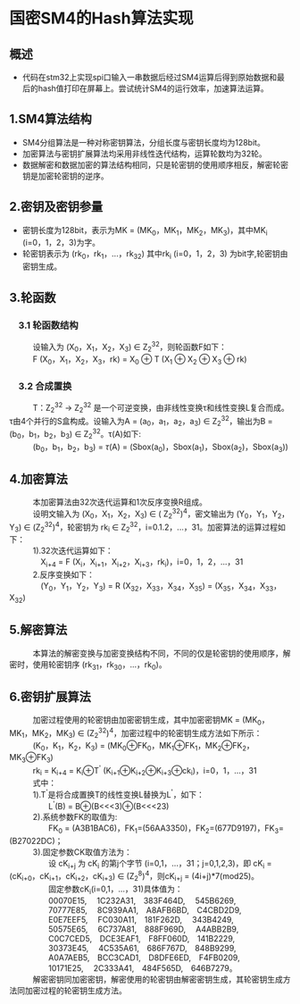 # 国密SM4的Hash算法实现

## 概述

+ 代码在stm32上实现spi口输入一串数据后经过SM4运算后得到原始数据和最后的hash值打印在屏幕上。尝试统计SM4的运行效率，加速算法运算。

## 1.SM4算法结构  

* SM4分组算法是一种对称密钥算法，分组长度与密钥长度均为128bit。
* 加密算法与密钥扩展算法均采用非线性迭代结构，运算轮数均为32轮。
* 数据解密和数据加密的算法结构相同，只是轮密钥的使用顺序相反，解密轮密钥是加密轮密钥的逆序。

## 2.密钥及密钥参量

* 密钥长度为128bit，表示为MK = (MK<sub>0</sub>，MK<sub>1</sub>，MK<sub>2</sub>，MK<sub>3</sub>)，其中MK<sub>i</sub> (i=0，1，2，3)为字。
* 轮密钥表示为 (rk<sub>0</sub>，rk<sub>1</sub>，...，rk<sub>32</sub>) 其中rk<sub>i</sub> (i=0，1，2，3) 为bit字,轮密钥由密钥生成。
  
## 3.轮函数

### &emsp;3.1 轮函数结构

&emsp;&emsp;&emsp;设输入为 (X<sub>0</sub>，X<sub>1</sub>，X<sub>2</sub>，X<sub>3</sub>) ∈
Z<sub>2</sub><sup>32</sup>，则轮函数F如下：  
&emsp;&emsp;&emsp;F (X<sub>0</sub>，X<sub>1</sub>，X<sub>2</sub>，X<sub>3</sub>，rk) = X<sub>0</sub> ⊕ T (X<sub>1</sub> ⊕ X<sub>2</sub> ⊕ X<sub>3</sub> ⊕ rk)

### &emsp;3.2 合成置换

&emsp;&emsp;&emsp;T：Z<sub>2</sub><sup>32</sup> → Z<sub>2</sub><sup>32</sup> 是一个可逆变换，由非线性变换τ和线性变换L复合而成。τ由4个并行的S盒构成。设输入为A = (a<sub>0</sub>，a<sub>1</sub>，a<sub>2</sub>，a<sub>3</sub>) ∈ Z<sub>2</sub><sup>32</sup>，输出为B = (b<sub>0</sub>，b<sub>1</sub>，b<sub>2</sub>，b<sub>3</sub>) ∈ Z<sub>2</sub><sup>32</sup>。τ(A)如下:  
&emsp;&emsp;&emsp;(b<sub>0</sub>，b<sub>1</sub>，b<sub>2</sub>，b<sub>3</sub>) = $\tau$(A) = (Sbox(a<sub>0</sub>)，Sbox(a<sub>1</sub>)，Sbox(a<sub>2</sub>)，Sbox(a<sub>3</sub>))

## 4.加密算法

&emsp;&emsp;&emsp;本加密算法由32次迭代运算和1次反序变换R组成。  
&emsp;&emsp;&emsp;设明文输入为 (X<sub>0</sub>，X<sub>1</sub>，X<sub>2</sub>，X<sub>3</sub>) ∈ ( Z<sub>2</sub><sup>32</sup>)<sup>4</sup>，密文输出为 (Y<sub>0</sub>，Y<sub>1</sub>，Y<sub>2</sub>，Y<sub>3</sub>) ∈ (Z<sub>2</sub><sup>32</sup>)<sup>4</sup>，轮密钥为 rk<sub>i</sub> ∈ Z<sub>2</sub><sup>32</sup>，i=0.1.2，...，31。加密算法的运算过程如下：  
&emsp;&emsp;&emsp;1).32次迭代运算如下：  
&emsp;&emsp;&emsp;&emsp;X<sub>i+4</sub> = F (X<sub>i</sub>，X<sub>i+1</sub>，X<sub>i+2</sub>，X<sub>i+3</sub>，rk<sub>i</sub>)，i=0，1，2，...，31  
&emsp;&emsp;&emsp;2.反序变换如下：  
&emsp;&emsp;&emsp;&emsp;(Y<sub>0</sub>，Y<sub>1</sub>，Y<sub>2</sub>，Y<sub>3</sub>) = R (X<sub>32</sub>，X<sub>33</sub>，X<sub>34</sub>，X<sub>35</sub>) = (X<sub>35</sub>，X<sub>34</sub>，X<sub>33</sub>，X<sub>32</sub>)

## 5.解密算法  

&emsp;&emsp;&emsp;本算法的解密变换与加密变换结构不同，不同的仅是轮密钥的使用顺序，解密时，使用轮密钥序 (rk<sub>31</sub>，rk<sub>30</sub>，...，rk<sub>0</sub>)。  

## 6.密钥扩展算法  

&emsp;&emsp;&emsp;加密过程使用的轮密钥由加密密钥生成，其中加密密钥MK = (MK<sub>0</sub>，MK<sub>1</sub>，MK<sub>2</sub>，MK<sub>3</sub>) ∈ (Z<sub>2</sub><sup>32</sup>)<sup>4</sup>，加密过程中的轮密钥生成方法如下所示：  
&emsp;&emsp;&emsp;(K<sub>0</sub>，K<sub>1</sub>，K<sub>2</sub>，K<sub>3</sub>) = (MK<sub>0</sub>⊕FK<sub>0</sub>，MK<sub>1</sub>⊕FK<sub>1</sub>，MK<sub>2</sub>⊕FK<sub>2</sub>，MK<sub>3</sub>⊕FK<sub>3</sub>)  
&emsp;&emsp;&emsp;rk<sub>i</sub> = K<sub>i+4</sub> = K<sub>i</sub>⊕T<sup>'</sup> (K<sub>i+1</sub>⊕K<sub>i+2</sub>⊕K<sub>i+3</sub>⊕ck<sub>i</sub>)，i=0，1，...，31  
&emsp;&emsp;&emsp;式中：  
&emsp;&emsp;&emsp;1).T<sup>'</sup>是将合成置换T的线性变换L替换为L<sup>'</sup>，如下：  
&emsp;&emsp;&emsp;&emsp;&emsp;L<sup>'</sup>(B) = B⊕(B<<<3)⊕(B<<<23)  
&emsp;&emsp;&emsp;2).系统参数FK的取值为:  
&emsp;&emsp;&emsp;&emsp;&emsp;FK<sub>0</sub> = (A3B1BAC6)，FK<sub>1</sub>=(56AA3350)，FK<sub>2</sub>=(677D9197)，FK<sub>3</sub>=(B27022DC)；  
&emsp;&emsp;&emsp;3).固定参数CK取值方法为：  
&emsp;&emsp;&emsp;&emsp;&emsp;设 cK<sub>i+j</sub> 为 
cK<sub>i</sub> 的第j个字节 (i=0,1，...，31；j=0,1,2,3)，即 cK<sub>i</sub> = (cK<sub>i+0</sub>，cK<sub>i+1</sub>，cK<sub>i+2</sub>，cK<sub>i+3</sub>) ∈ (Z<sub>2</sub><sup>8</sup>)<sup>4</sup>，则cK<sub>i+j</sub> = (4i+j)*7(mod25)。  
&emsp;&emsp;&emsp;&emsp;&emsp;固定参数cK<sub>i</sub>(i=0,1，...，31)具体值为：  
&emsp;&emsp;&emsp;&emsp;&emsp;00070E15,&emsp; 1C232A31,&emsp;383F464D,&emsp; 545B6269,  
&emsp;&emsp;&emsp;&emsp;&emsp;70777E85,&emsp; 8C939AA1,&emsp;A8AFB6BD,&emsp;C4CBD2D9,  
&emsp;&emsp;&emsp;&emsp;&emsp;E0E7EEF5,&emsp; FC030A11,&emsp;181F262D,&emsp; 343B4249,  
&emsp;&emsp;&emsp;&emsp;&emsp;50575E65,&emsp; 6C737A81,&emsp;888F969D,&emsp; A4ABB2B9,  
&emsp;&emsp;&emsp;&emsp;&emsp;C0C7CED5,&emsp;DCE3EAF1,&emsp;F8FF060D,&emsp;141B2229,  
&emsp;&emsp;&emsp;&emsp;&emsp;30373E45,&emsp; 4C535A61,&emsp;686F767D,&emsp;848B9299,  
&emsp;&emsp;&emsp;&emsp;&emsp;A0A7AEB5,&emsp;BCC3CAD1,&emsp;D8DFE6ED,&emsp;F4FB0209,  
&emsp;&emsp;&emsp;&emsp;&emsp;10171E25,&emsp; 2C333A41,&emsp;484F565D,&emsp;646B7279。  
&emsp;&emsp;&emsp;解密密钥同加密密钥，解密使用的轮密钥由解密密钥生成，其轮密钥生成方法同加密过程的轮密钥生成方法。
